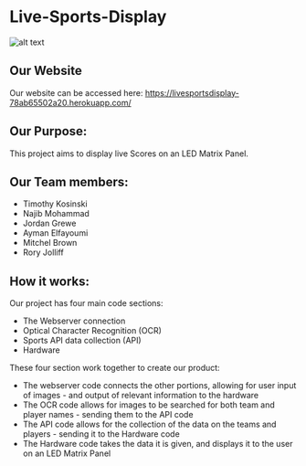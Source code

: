 # Live-Sports-Display

![alt text](https://github.com/WSU-4110/Live-Sports-Display/blob/main/Logo/MMM_Logo.png)


## Our Website
Our website can be accessed here:
https://livesportsdisplay-78ab65502a20.herokuapp.com/

## Our Purpose:
This project aims to display live Scores on an LED Matrix Panel.

## Our Team members:

- Timothy Kosinski 
- Najib Mohammad
- Jordan Grewe
- Ayman Elfayoumi
- Mitchel Brown
- Rory Jolliff

## How it works:
Our project has four main code sections:
- The Webserver connection
- Optical Character Recognition (OCR)
- Sports API data collection (API)
- Hardware

These four section work together to create our product:
- The webserver code connects the other portions, allowing for user input of images - and output of relevant information to the hardware
- The OCR code allows for images to be searched for both team and player names - sending them to the API code
- The API code allows for the collection of the data on the teams and players - sending it to the Hardware code
- The Hardware code takes the data it is given, and displays it to the user on an LED Matrix Panel
